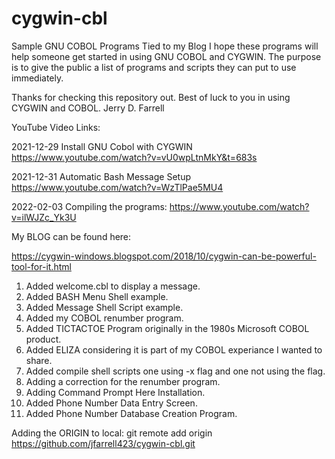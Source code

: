 # cygwin-cbl
Sample GNU COBOL Programs Tied to my Blog
I hope these programs will help someone get started in using GNU COBOL and CYGWIN.
The purpose is to give the public a list of programs and scripts they can put to use immediately.

Thanks for checking this repository out. Best of luck to you in using CYGWIN and COBOL.
Jerry D. Farrell

YouTube Video Links:

2021-12-29 Install GNU Cobol with CYGWIN
https://www.youtube.com/watch?v=vU0wpLtnMkY&t=683s

2021-12-31 Automatic Bash Message Setup
https://www.youtube.com/watch?v=WzTlPae5MU4

2022-02-03 Compiling the programs:
https://www.youtube.com/watch?v=ilWJZc_Yk3U

My BLOG can be found here: 

https://cygwin-windows.blogspot.com/2018/10/cygwin-can-be-powerful-tool-for-it.html

 1) Added welcome.cbl to display a message.
 2) Added BASH Menu Shell example. 
 3) Added Message Shell Script example.
 4) Added my COBOL renumber program.
 5) Added TICTACTOE Program originally in the 1980s Microsoft COBOL product.
 6) Added ELIZA considering it is part of my COBOL experiance I wanted to share.
 7) Added compile shell scripts one using -x flag and one not using the flag.
 8) Adding a correction for the renumber program.
 9) Adding Command Prompt Here Installation.
10) Added Phone Number Data Entry Screen.
11) Added Phone Number Database Creation Program.

Adding the ORIGIN to local:
git remote add origin https://github.com/jfarrell423/cygwin-cbl.git

